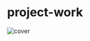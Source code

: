 # project-work

![cover](https://raw.githubusercontent.com/michael-steinert-repository/project-work/main/.git/images/system-overview.png)